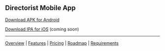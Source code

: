 Directorist Mobile App
---

[Download APK for Android](../../raw/main/build/android/app.apk)

[Download IPA for iOS](../../raw/main/build/ios/app.ipa) (coming soon)

***
[Overview](https://directorist.com/mobile-app/) | [Features](https://directorist.com/app-features/) | [Pricing](https://directorist.com/app-pricing/) | [Roadmap](https://directorist.com/app-roadmap/) | [Requirements](../../wiki)

